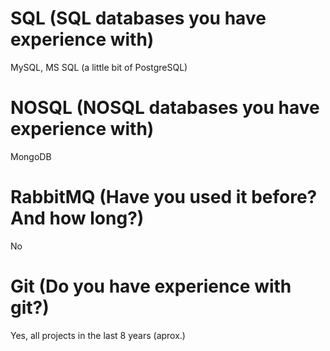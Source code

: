 # SQL (SQL databases you have experience with)
MySQL, MS SQL (a little bit of PostgreSQL)
# NOSQL (NOSQL databases you have experience with)
MongoDB
# RabbitMQ (Have you used it before? And how long?)
No
# Git (Do you have experience with git?)
Yes, all projects in the last 8 years (aprox.)